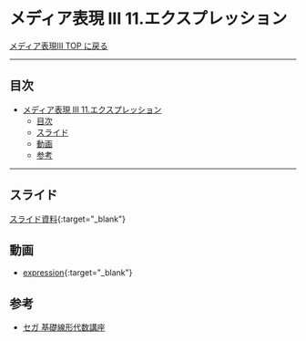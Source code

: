 # メディア表現 III 11.エクスプレッション

[メディア表現III TOP に戻る](./index.md)

---

## 目次

- [メディア表現 III 11.エクスプレッション](#メディア表現-iii-11エクスプレッション)
  - [目次](#目次)
  - [スライド](#スライド)
  - [動画](#動画)
  - [参考](#参考)

---

## スライド

[スライド資料](./mr3_11slide.pdf){:target="_blank"}

## 動画
- [expression](https://www.youtube.com/watch?v=_WhzE2SrvxU){:target="_blank"}

## 参考
- [セガ 基礎線形代数講座](https://techblog.sega.jp/entry/2021/06/15/100000)